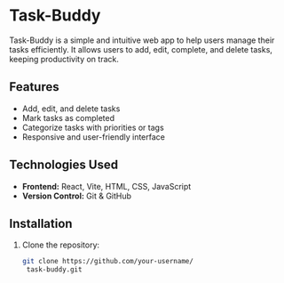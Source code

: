 # Task-Buddy

Task-Buddy is a simple and intuitive web app to help users manage their tasks efficiently. It allows users to add, edit, complete, and delete tasks, keeping productivity on track.

## Features

- Add, edit, and delete tasks
- Mark tasks as completed
- Categorize tasks with priorities or tags
- Responsive and user-friendly interface

## Technologies Used

- **Frontend:** React, Vite, HTML, CSS, JavaScript
- **Version Control:** Git & GitHub

## Installation

1. Clone the repository:

   ```bash
   git clone https://github.com/your-username/
    task-buddy.git
   ```
